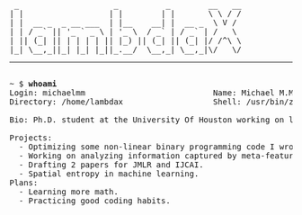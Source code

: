<pre>
 _                    _          _        __   __
| |                  | |        | |       \ \ / /
| |  __ _  _ __ ___  | |__    __| |  __ _  \ V / 
| | / _` || '_ ` _ \ | '_ \  / _` | / _` | /   \ 
| || (_| || | | | | || |_) || (_| || (_| |/ /^\ \
|_| \__,_||_| |_| |_||_.__/  \__,_| \__,_|\/   \/                                              
<hr>
~ $ <strong>whoami</strong>
Login: michaelmm                           Name: Michael M.Meskhi
Directory: /home/lambdax                   Shell: /usr/bin/zsh

Bio: Ph.D. student at the University Of Houston working on learning to learn problems such as meta-learning, knowledge representation, and explainable AI.

Projects:
  - Optimizing some non-linear binary programming code I wrote.
  - Working on analyzing information captured by meta-features.
  - Drafting 2 papers for JMLR and IJCAI.
  - Spatial entropy in machine learning.
Plans:
  - Learning more math.
  - Practicing good coding habits.
</pre>

<!--
**MichaelMMeskhi/michaelmmeskhi** is a ✨ _special_ ✨ repository because its `README.md` (this file) appears on your GitHub profile.

Here are some ideas to get you started:

- 🔭 I’m currently working on ...
- 🌱 I’m currently learning ...
- 👯 I’m looking to collaborate on ...
- 🤔 I’m looking for help with ...
- 💬 Ask me about ...
- 📫 How to reach me: ...
- 😄 Pronouns: ...
- ⚡ Fun fact: ...
-->

